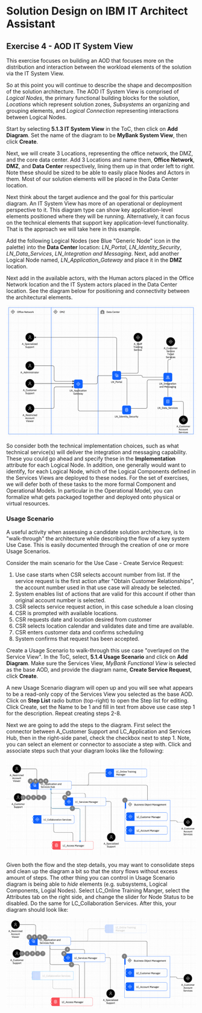 # Solution Design on IBM IT Architect Assistant

## Exercise 4 - AOD IT System View



This exercise focuses on building an AOD that focuses more on the distribution and interaction between the workload elements of the solution via the IT System View.

So at this point you will continue to describe the shape and decomposition of the solution architecture. The AOD IT System View is comprised of *Logical Nodes*, the primary functional building blocks for the solution, *Locations* which represent solution zones, *Subsystems* an organizing and grouping elements, and *Logical Connection* representing interactions between Logical Nodes.

Start by selecting **5.1.3 IT System View** in the ToC, then click on **Add Diagram**. Set the name of the diagram to be **MyBank System View**, then click **Create**.

Next, we will create 3 Locations, representing the office network, the DMZ, and the core data center. Add 3 Locations and name them, **Office Network**, **DMZ**, and **Data Center** respectively, lining them up in that order left to right.  Note these should be sized to be able to easily place Nodes and Actors in them.  Most of our solution elements will be placed in the Data Center location.

Next think about the target audience and the goal for this particular diagram. An IT System View has more of an operational or deployment perspective to it.  This diagram type can show key application-level elements positioned where they will be running. Alternatively, it can focus on the technical elements that support key application-level functionality.  That is the approach we will take here in this example.

Add the following Logical Nodes (see Blue "Generic Node" icon in the palette) into the **Data Center** location: *LN_Portal*, *LN_Identity_Security*, *LN_Data_Services*, *LN_Integration and Messaging*. Next, add another Logical Node named, *LN_Application_Gateway* and place it in the **DMZ** location.

Next add in the available actors, with the Human actors placed in the Office Network location and the IT System actors placed in the Data Center location.  See the diagram below for positioning and connectivity between the architectural elements.

![Initial IT System View](./images/it_system_view.png)

So consider both the technical implementation choices, such as what technical service(s) will deliver the integration and messaging capability. These you could go ahead and specify these in the **Implementation** attribute for each Logical Node.  In addition, one generally would want to identify, for each Logical Node, which of the Logical Components defined in the Services Views are deployed to these nodes. For the set of exercises, we will defer both of these tasks to the more formal Component and Operational Models. In particular in the Operational Model, you can formalize what gets packaged together and deployed onto physical or virtual resources.

### Usage Scenario

A useful activity when assessing a candidate solution architecture, is to "walk-through" the architecture while describing the flow of a key system Use Case.   This is easily documented through the creation of one or more Usage Scenarios.

Consider the main scenario for the Use Case - Create Service Request:

1. Use case starts when CSR selects account number from list. If the  service request is the first action after "Obtain Customer  Relationships", the account number used in that use case will already be selected.
2. System enables list of actions that are valid for this account if other than original account number is selected.
3. CSR selects service request action, in this case schedule a loan closing
4. CSR is prompted with available locations.
5. CSR requests date and location desired from customer
6. CSR selects location calendar and validates date and time are available.
7. CSR enters customer data and confirms scheduling
8. System confirms that request has been accepted. 

Create a Usage Scenario to walk-through this use case "overlayed on the Service View". In the ToC, select, **5.1.4 Usage Scenario** and click on **Add Diagram**. Make sure the Services View, *MyBank Functional View* is selected as the base AOD, and provide the diagram name, **Create Service Request**, click **Create**.

A new Usage Scenario diagram will open up and you will see what appears to be a read-only copy of the Services View you selected as the base AOD.  Click on **Step List** radio button (top-right) to open the Step list for editing. Click Create, set the Name to be 1 and fill in text from above use case step 1 for the description.  Repeat creating steps 2-8.

Next we are going to add the steps to the diagram. First select the connector between A_Customer Support and LC_Application and Services Hub, then in the right-side panel, check the checkbox next to step 1.  Note, you can select an element or connector to associate a step with. Click and associate steps such that your diagram looks like the following:

![Initial Usage Scenario](./images/usage_scenario_1.png)

Given both the flow and the step details, you may want to consolidate steps and clean up the diagram a bit so that the story flows without excess amount of steps.   The other thing you can control in Usage Scenario diagram is being able to *hide* elements (e.g. subsystems, Logical Components, Logial Nodes). Select LC_Online Training Manger, select the Attributes tab on the right side, and change the slider for Node Status to be disabled.  Do the same for LC_Collaboration Services.  After this, your diagram should look like:

![Final Usage Scenario](./images/usage_scenario_2.png)